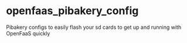 # openfaas_pibakery_config
Pibakery configs to easily flash your sd cards to get up and running with OpenFaaS quickly
